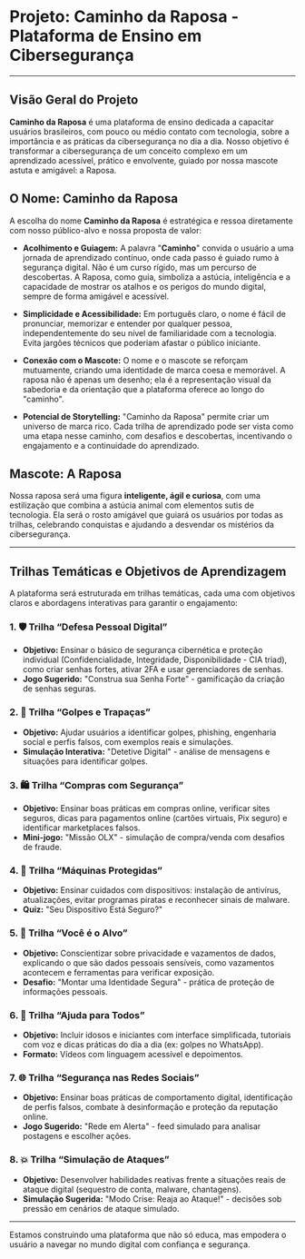 # Projeto: Caminho da Raposa - Plataforma de Ensino em Cibersegurança

---

## Visão Geral do Projeto

**Caminho da Raposa** é uma plataforma de ensino dedicada a capacitar usuários brasileiros, com pouco ou médio contato com tecnologia, sobre a importância e as práticas da cibersegurança no dia a dia. Nosso objetivo é transformar a cibersegurança de um conceito complexo em um aprendizado acessível, prático e envolvente, guiado por nossa mascote astuta e amigável: a Raposa.

## O Nome: Caminho da Raposa

A escolha do nome **Caminho da Raposa** é estratégica e ressoa diretamente com nosso público-alvo e nossa proposta de valor:

* **Acolhimento e Guiagem:** A palavra "**Caminho**" convida o usuário a uma jornada de aprendizado contínuo, onde cada passo é guiado rumo à segurança digital. Não é um curso rígido, mas um percurso de descobertas. A Raposa, como guia, simboliza a astúcia, inteligência e a capacidade de mostrar os atalhos e os perigos do mundo digital, sempre de forma amigável e acessível.

* **Simplicidade e Acessibilidade:** Em português claro, o nome é fácil de pronunciar, memorizar e entender por qualquer pessoa, independentemente do seu nível de familiaridade com a tecnologia. Evita jargões técnicos que poderiam afastar o público iniciante.

* **Conexão com o Mascote:** O nome e o mascote se reforçam mutuamente, criando uma identidade de marca coesa e memorável. A raposa não é apenas um desenho; ela é a representação visual da sabedoria e da orientação que a plataforma oferece ao longo do "caminho".

* **Potencial de Storytelling:** "Caminho da Raposa" permite criar um universo de marca rico. Cada trilha de aprendizado pode ser vista como uma etapa nesse caminho, com desafios e descobertas, incentivando o engajamento e a continuidade do aprendizado.

## Mascote: A Raposa

Nossa raposa será uma figura **inteligente, ágil e curiosa**, com uma estilização que combina a astúcia animal com elementos sutis de tecnologia. Ela será o rosto amigável que guiará os usuários por todas as trilhas, celebrando conquistas e ajudando a desvendar os mistérios da cibersegurança.

---

## Trilhas Temáticas e Objetivos de Aprendizagem

A plataforma será estruturada em trilhas temáticas, cada uma com objetivos claros e abordagens interativas para garantir o engajamento:

### 1. 🛡️ Trilha “Defesa Pessoal Digital”
* **Objetivo:** Ensinar o básico de segurança cibernética e proteção individual (Confidencialidade, Integridade, Disponibilidade - CIA triad), como criar senhas fortes, ativar 2FA e usar gerenciadores de senhas.
* **Jogo Sugerido:** "Construa sua Senha Forte" - gamificação da criação de senhas seguras.

### 2. 🧠 Trilha “Golpes e Trapaças”
* **Objetivo:** Ajudar usuários a identificar golpes, phishing, engenharia social e perfis falsos, com exemplos reais e simulações.
* **Simulação Interativa:** "Detetive Digital" - análise de mensagens e situações para identificar golpes.

### 3. 🛍️ Trilha “Compras com Segurança”
* **Objetivo:** Ensinar boas práticas em compras online, verificar sites seguros, dicas para pagamentos online (cartões virtuais, Pix seguro) e identificar marketplaces falsos.
* **Mini-jogo:** "Missão OLX" - simulação de compra/venda com desafios de fraude.

### 4. 🐛 Trilha “Máquinas Protegidas”
* **Objetivo:** Ensinar cuidados com dispositivos: instalação de antivírus, atualizações, evitar programas piratas e reconhecer sinais de malware.
* **Quiz:** "Seu Dispositivo Está Seguro?"

### 5. 👤 Trilha “Você é o Alvo”
* **Objetivo:** Conscientizar sobre privacidade e vazamentos de dados, explicando o que são dados pessoais sensíveis, como vazamentos acontecem e ferramentas para verificar exposição.
* **Desafio:** "Montar uma Identidade Segura" - prática de proteção de informações pessoais.

### 6. 🧓 Trilha “Ajuda para Todos”
* **Objetivo:** Incluir idosos e iniciantes com interface simplificada, tutoriais com voz e dicas práticas do dia a dia (ex: golpes no WhatsApp).
* **Formato:** Vídeos com linguagem acessível e depoimentos.

### 7. 🌐 Trilha “Segurança nas Redes Sociais”
* **Objetivo:** Ensinar boas práticas de comportamento digital, identificação de perfis falsos, combate à desinformação e proteção da reputação online.
* **Jogo Sugerido:** "Rede em Alerta" - feed simulado para analisar postagens e escolher ações.

### 8. 💥 Trilha “Simulação de Ataques”
* **Objetivo:** Desenvolver habilidades reativas frente a situações reais de ataque digital (sequestro de conta, malware, chantagens).
* **Simulação Sugerida:** "Modo Crise: Reaja ao Ataque!" - decisões sob pressão em cenários de ataque simulado.

---

Estamos construindo uma plataforma que não só educa, mas empodera o usuário a navegar no mundo digital com confiança e segurança.